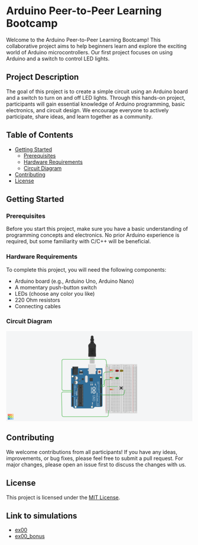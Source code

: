 # Arduino Peer-to-Peer Learning Bootcamp

Welcome to the Arduino Peer-to-Peer Learning Bootcamp! This collaborative project aims to help beginners learn and explore the exciting world of Arduino microcontrollers. Our first project focuses on using Arduino and a switch to control LED lights.

## Project Description

The goal of this project is to create a simple circuit using an Arduino board and a switch to turn on and off LED lights. Through this hands-on project, participants will gain essential knowledge of Arduino programming, basic electronics, and circuit design. We encourage everyone to actively participate, share ideas, and learn together as a community.

## Table of Contents

- [Getting Started](#getting-started)
    - [Prerequisites](#prerequisites)
    - [Hardware Requirements](#hardware-requirements)
    - [Circuit Diagram](#circuit-diagram)
- [Contributing](#contributing)
- [License](#license)

## Getting Started

### Prerequisites

Before you start this project, make sure you have a basic understanding of programming concepts and electronics. No prior Arduino experience is required, but some familiarity with C/C++ will be beneficial.

### Hardware Requirements

To complete this project, you will need the following components:

- Arduino board (e.g., Arduino Uno, Arduino Nano)
- A momentary push-button switch
- LEDs (choose any color you like)
- 220 Ohm resistors
- Connecting cables

### Circuit Diagram

![Circuit picture](ex00/ex00.png)


## Contributing

We welcome contributions from all participants! If you have any ideas, improvements, or bug fixes, please feel free to submit a pull request. For major changes, please open an issue first to discuss the changes with us.

## License

This project is licensed under the [MIT License](LICENSE).


## Link to simulations

- [ex00](https://www.tinkercad.com/things/h2ogVpNzkKm)
- [ex00_bonus](https://wokwi.com/projects/371570790069649409)
